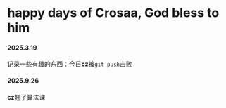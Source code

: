 # happy days of Crosaa, God bless to him
#### 2025.3.19

记录一些有趣的东西：今日**cz**被`git push`击败

#### 2025.9.26

**cz**翘了算法课
